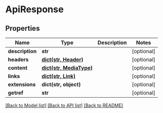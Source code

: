 # ApiResponse

## Properties
Name | Type | Description | Notes
------------ | ------------- | ------------- | -------------
**description** | **str** |  | [optional] 
**headers** | [**dict(str, Header)**](Header.md) |  | [optional] 
**content** | [**dict(str, MediaType)**](MediaType.md) |  | [optional] 
**links** | [**dict(str, Link)**](Link.md) |  | [optional] 
**extensions** | **dict(str, object)** |  | [optional] 
**getref** | **str** |  | [optional] 

[[Back to Model list]](../README.md#documentation-for-models) [[Back to API list]](../README.md#documentation-for-api-endpoints) [[Back to README]](../README.md)


